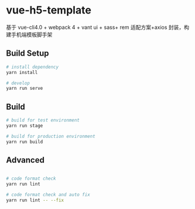 # vue-h5-template

基于 vue-cli4.0 + webpack 4 + vant ui + sass+ rem 适配方案+axios 封装，构建手机端模板脚手架

## Build Setup

```bash
# install dependency
yarn install

# develop
yarn run serve
```

## Build

```bash
# build for test environment
yarn run stage

# build for production environment
yarn run build
```

## Advanced

```bash

# code format check
yarn run lint

# code format check and auto fix
yarn run lint -- --fix